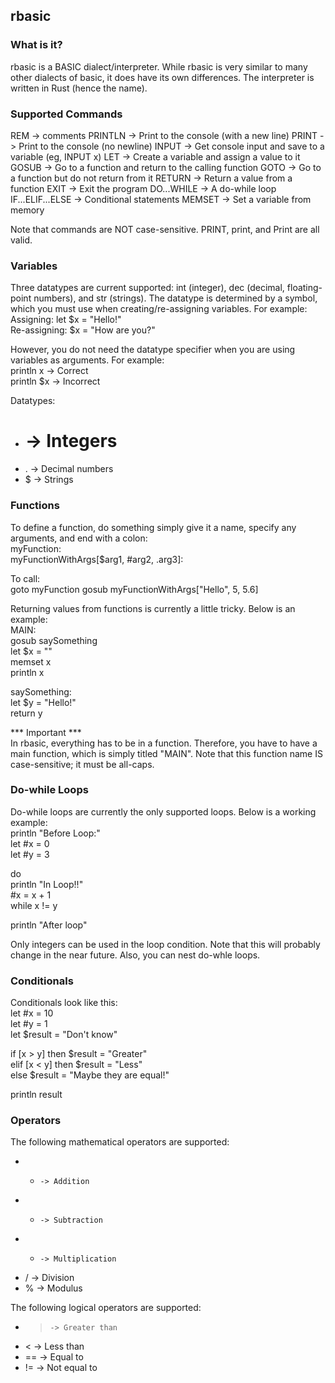 ## rbasic

### What is it?
rbasic is a BASIC dialect/interpreter. While rbasic is very similar to many other dialects of basic, it does have its own differences. The interpreter is written in Rust (hence the name).

### Supported Commands
REM					-> comments
PRINTLN				-> Print to the console (with a new line)
PRINT				-> Print to the console (no newline)
INPUT				-> Get console input and save to a variable (eg, INPUT x)
LET					-> Create a variable and assign a value to it
GOSUB				-> Go to a function and return to the calling function
GOTO				-> Go to a function but do not return from it
RETURN				-> Return a value from a function
EXIT				-> Exit the program
DO...WHILE			-> A do-while loop
IF...ELIF...ELSE	-> Conditional statements
MEMSET				-> Set a variable from memory

Note that commands are NOT case-sensitive. PRINT, print, and Print are all valid.

### Variables
Three datatypes are current supported: int (integer), dec (decimal, floating-point numbers), and str (strings). The datatype is determined by a symbol, which you must use when creating/re-assigning variables. For example:   
Assigning: let $x = "Hello!"   
Re-assigning: $x = "How are you?"   

However, you do not need the datatype specifier when you are using variables as arguments. For example:   
println x	-> Correct   
println $x	-> Incorrect   

Datatypes:
* #	-> Integers   
* .	-> Decimal numbers   
* $	-> Strings   

### Functions
To define a function, do something simply give it a name, specify any arguments, and end with a colon:   
myFunction:   
myFunctionWithArgs[$arg1, #arg2, .arg3]:   

To call:   
goto myFunction
gosub myFunctionWithArgs["Hello", 5, 5.6]

Returning values from functions is currently a little tricky. Below is an example:   
MAIN:   
	gosub saySomething   
	let $x = ""   
	memset x   
	println x   
	
saySomething:   
	let $y = "Hello!"   
	return y   
	
*** Important ***   
In rbasic, everything has to be in a function. Therefore, you have to have a main function, which is simply titled "MAIN". Note that this function name IS case-sensitive; it must be all-caps.

### Do-while Loops
Do-while loops are currently the only supported loops. Below is a working example:   
println "Before Loop:"   
let #x = 0   
let #y = 3   
   	
do   
	println "In Loop!!"   
	#x = x + 1   
while x != y   
	   
println "After loop"   

Only integers can be used in the loop condition. Note that this will probably change in the near future. Also, you can nest do-whle loops.

### Conditionals
Conditionals look like this:   
let #x = 10   
let #y = 1   
let $result = "Don't know"   
   
if [x > y] then $result = "Greater"   
elif [x < y] then $result = "Less"   
else $result = "Maybe they are equal!"   
   
println result    

### Operators
The following mathematical operators are supported:   
* +		-> Addition   
* -		-> Subtraction   
* *		-> Multiplication   
* /		-> Division   
* %		-> Modulus   

The following logical operators are supported:   
* >		-> Greater than   
* <		-> Less than   
* ==	-> Equal to   
* !=	-> Not equal to   

